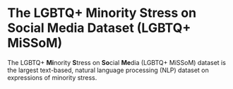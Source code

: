 # The LGBTQ+ Minority Stress on Social Media Dataset (LGBTQ+ MiSSoM)

The LGBTQ+ **Mi**nority **S**tress on **So**cial **Me**dia (LGBTQ+ MiSSoM) dataset is the largest text-based, natural language processing (NLP) dataset on expressions of minority stress.  
